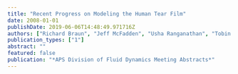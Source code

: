 ```yaml
---
title: "Recent Progress on Modeling the Human Tear Film"
date: 2008-01-01
publishDate: 2019-06-06T14:48:49.971716Z
authors: ["Richard Braun", "Jeff McFadden", "Usha Ranganathan", "Tobin Driscoll", "Ewen King-Smith"]
publication_types: ["1"]
abstract: ""
featured: false
publication: "*APS Division of Fluid Dynamics Meeting Abstracts*"
---
```


